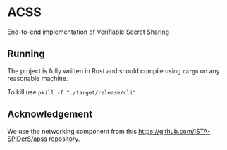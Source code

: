 # ACSS
End-to-end implementation of Verifiable Secret Sharing

## Running
The project is fully written in Rust and should compile using `cargo` on any reasonable machine. 

To kill use ```pkill -f "./target/release/cli"```

## Acknowledgement
We use the networking component from this https://github.com/ISTA-SPiDerS/apss repository.